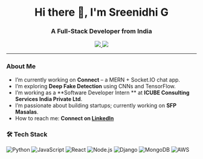 <h1 align="center">Hi there 👋, I'm Sreenidhi G</h1>
<h3 align="center">A Full-Stack Developer from India</h3>

<p align="center">
  <a href="https://www.linkedin.com/in/sreenidhi-g-4537382a4/">
    <img src="https://img.shields.io/badge/LinkedIn-0077B5?style=for-the-badge&logo=linkedin&logoColor=white" />
  </a>
  <a href="https://d6bpte5o5iq8m.cloudfront.net/">
    <img src="https://img.shields.io/badge/Portfolio-%23000000.svg?style=for-the-badge&logo=firefox&logoColor=#FF7139" />
  </a>
</p>

---

### About Me

- I’m currently working on **Connect** – a MERN + Socket.IO chat app.
- I’m exploring **Deep Fake Detection** using CNNs and TensorFlow.
- I’m working as a **Software Developer Intern ** at **ICUBE Consulting Services India Private Ltd**.
- I’m passionate about building startups; currently working on **SFP Masalas**.
- How to reach me: **Connect on [LinkedIn](https://www.linkedin.com/in/sreenidhi-g-4537382a4/)**

### 🛠 Tech Stack

![Python](https://img.shields.io/badge/Python-3776AB?style=flat&logo=python&logoColor=white)
![JavaScript](https://img.shields.io/badge/JavaScript-F7DF1E?style=flat&logo=javascript&logoColor=black)
![React](https://img.shields.io/badge/React-20232A?style=flat&logo=react&logoColor=61DAFB)
![Node.js](https://img.shields.io/badge/Node.js-339933?style=flat&logo=nodedotjs&logoColor=white)
![Django](https://img.shields.io/badge/Django-092E20?style=flat&logo=django&logoColor=white)
![MongoDB](https://img.shields.io/badge/MongoDB-47A248?style=flat&logo=mongodb&logoColor=white)
![AWS](https://img.shields.io/badge/AWS-FF9900?style=flat&logo=amazonaws&logoColor=white)

